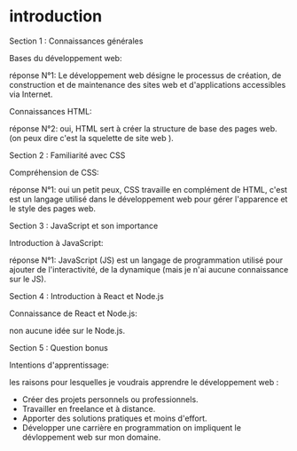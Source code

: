 # introduction
Section 1 : Connaissances générales

Bases du développement web:

réponse N°1:
Le développement web désigne le processus de création, de construction et de maintenance des sites web et d'applications accessibles via Internet.

Connaissances HTML:

réponse N°2:
oui, HTML sert à créer la structure de base des pages web. (on peux dire c'est la squelette de site web ).


Section 2 : Familiarité avec CSS

Compréhension de CSS:

réponse N°1:
oui un petit peux, CSS travaille en complément de HTML, c'est est un langage utilisé dans le développement web pour gérer l'apparence et le style des pages web. 


Section 3 : JavaScript et son importance

Introduction à JavaScript:

réponse N°1:
JavaScript (JS) est un langage de programmation utilisé pour ajouter de l'interactivité, de la dynamique (mais je n'ai aucune connaissance sur le JS).


Section 4 : Introduction à React et Node.js

Connaissance de React et Node.js:

non aucune idée sur le Node.js.


Section 5 : Question bonus

Intentions d'apprentissage:

les raisons pour lesquelles je voudrais apprendre le développement web :
* Créer des projets personnels ou professionnels.
* Travailler en freelance et à distance.
* Apporter des solutions pratiques et moins d'effort.
* Développer une carrière en programmation on impliquent le dévloppement web sur mon domaine.
